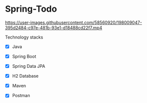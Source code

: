 # Spring-Todo



https://user-images.githubusercontent.com/58560920/198009047-395d2484-c97e-481b-93e1-d18488cd22f7.mp4


Technology stacks

- [x] Java 

- [x] Spring Boot 

- [x] Spring Data JPA 

- [x] H2 Database

- [x] Maven

- [x] Postman
